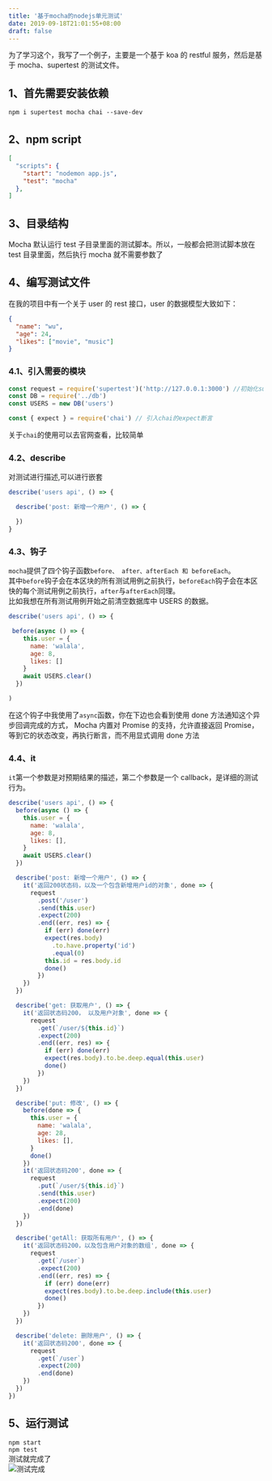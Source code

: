 ```yaml
---
title: '基于mocha的nodejs单元测试'
date: 2019-09-18T21:01:55+08:00
draft: false
---
```


为了学习这个，我写了一个例子，主要是一个基于 koa 的 restful 服务，然后是基于 mocha、supertest 的测试文件。

## 1、首先需要安装依赖

`npm i supertest mocha chai --save-dev`

## 2、npm script

```json
[
  "scripts": {
    "start": "nodemon app.js",
    "test": "mocha"
  },
]
```

## 3、目录结构

Mocha 默认运行 test 子目录里面的测试脚本。所以，一般都会把测试脚本放在 test 目录里面，然后执行 mocha 就不需要参数了

## 4、编写测试文件

在我的项目中有一个关于 user 的 rest 接口，user 的数据模型大致如下：

```json
{
  "name": "wu",
  "age": 24,
  "likes": ["movie", "music"]
}
```

### 4.1、引入需要的模块

```js
const request = require('supertest')('http://127.0.0.1:3000') //初始化supertest
const DB = require('../db')
const USERS = new DB('users')

const { expect } = require('chai') // 引入chai的expect断言
```

关于`chai`的使用可以去官网查看，比较简单

### 4.2、describe

对测试进行描述,可以进行嵌套

```js
describe('users api', () => {

  describe('post: 新增一个用户', () => {

  })
}
```

### 4.3、钩子

`mocha`提供了四个钩子函数`before、 after、afterEach 和 beforeEach`。  
其中`before`钩子会在本区块的所有测试用例之前执行，`beforeEach`钩子会在本区快的每个测试用例之前执行，`after`与`afterEach`同理。  
比如我想在所有测试用例开始之前清空数据库中 USERS 的数据。

```js
describe('users api', () => {

 before(async () => {
    this.user = {
      name: 'walala',
      age: 8,
      likes: []
    }
    await USERS.clear()
  })

)
```

在这个钩子中我使用了`async`函数，你在下边也会看到使用 done 方法通知这个异步回调完成的方式，
Mocha 内置对 Promise 的支持，允许直接返回 Promise，等到它的状态改变，再执行断言，而不用显式调用 done 方法

### 4.4、it

`it`第一个参数是对预期结果的描述，第二个参数是一个 callback，是详细的测试行为。

```js
describe('users api', () => {
  before(async () => {
    this.user = {
      name: 'walala',
      age: 8,
      likes: [],
    }
    await USERS.clear()
  })

  describe('post: 新增一个用户', () => {
    it('返回200状态码，以及一个包含新增用户id的对象', done => {
      request
        .post('/user')
        .send(this.user)
        .expect(200)
        .end((err, res) => {
          if (err) done(err)
          expect(res.body)
            .to.have.property('id')
            .equal(0)
          this.id = res.body.id
          done()
        })
    })
  })

  describe('get: 获取用户', () => {
    it('返回状态码200， 以及用户对象', done => {
      request
        .get(`/user/${this.id}`)
        .expect(200)
        .end((err, res) => {
          if (err) done(err)
          expect(res.body).to.be.deep.equal(this.user)
          done()
        })
    })
  })

  describe('put: 修改', () => {
    before(done => {
      this.user = {
        name: 'walala',
        age: 28,
        likes: [],
      }
      done()
    })
    it('返回状态码200', done => {
      request
        .put(`/user/${this.id}`)
        .send(this.user)
        .expect(200)
        .end(done)
    })
  })

  describe('getAll: 获取所有用户', () => {
    it('返回状态码200，以及包含用户对象的数组', done => {
      request
        .get(`/user`)
        .expect(200)
        .end((err, res) => {
          if (err) done(err)
          expect(res.body).to.be.deep.include(this.user)
          done()
        })
    })
  })

  describe('delete: 删除用户', () => {
    it('返回状态码200', done => {
      request
        .get(`/user`)
        .expect(200)
        .end(done)
    })
  })
})
```

## 5、运行测试

`npm start`  
`npm test`  
测试就完成了  
![测试完成](../images/mocha-end.png)
